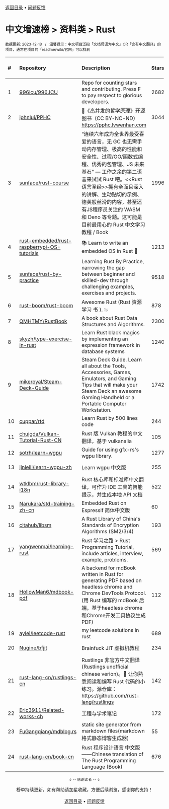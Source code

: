 <a href="https://github.com/GrowingGit/GitHub-Chinese-Top-Charts#github中文排行榜">返回目录</a> • <a href="/content/docs/feedback.md">问题反馈</a>

# 中文增速榜 > 资料类 > Rust
<sub>数据更新: 2023-12-18&nbsp;&nbsp;&nbsp;/&nbsp;&nbsp;&nbsp;温馨提示：中文项目泛指「文档母语为中文」OR「含有中文翻译」的项目，通常在项目的「readme/wiki/官网」可以找到</sub>

|#|Repository|Description|Stars|Average daily growth|Updated|
|:-|:-|:-|:-|:-|:-|
|1|[996icu/996.ICU](https://github.com/996icu/996.ICU)|Repo for counting stars and contributing. Press F to pay respect to glorious developers.|268244|155|2023-10-17|
|2|[johnlui/PPHC](https://github.com/johnlui/PPHC)|📙《高并发的哲学原理》开源图书（CC BY-NC-ND）https://pphc.lvwenhan.com|3044|10|2023-11-08|
|3|[sunface/rust-course](https://github.com/sunface/rust-course)|“连续六年成为全世界最受喜爱的语言，无 GC 也无需手动内存管理、极高的性能和安全性、过程/OO/函数式编程、优秀的包管理、JS 未来基石" — 工作之余的第二语言来试试 Rust 吧。<<Rust语言圣经>>拥有全面且深入的讲解、生动贴切的示例、德芙般丝滑的内容，甚至还有JS程序员关注的 WASM 和 Deno 等专题。这可能是目前最用心的 Rust 中文学习教程 / Book |19960|10|2023-12-17|
|4|[rust-embedded/rust-raspberrypi-OS-tutorials](https://github.com/rust-embedded/rust-raspberrypi-OS-tutorials)|:books: Learn to write an embedded OS in Rust :crab:|12132|6|2023-12-14|
|5|[sunface/rust-by-practice](https://github.com/sunface/rust-by-practice)|Learning Rust By Practice,  narrowing the gap between beginner and skilled-dev through challenging examples, exercises and projects.|9518|5|2023-12-14|
|6|[rust-boom/rust-boom](https://github.com/rust-boom/rust-boom)|Awesome Rust (Rust 资源   学习   书 ). 💥|878|2|2023-11-18|
|7|[QMHTMY/RustBook](https://github.com/QMHTMY/RustBook)|A book about Rust Data Structures and Algorithms.|2300|2|2023-07-04|
|8|[skyzh/type-exercise-in-rust](https://github.com/skyzh/type-exercise-in-rust)|Learn Rust black magics by implementing an expression framework in database systems|1240|2|2023-12-16|
|9|[mikeroyal/Steam-Deck-Guide](https://github.com/mikeroyal/Steam-Deck-Guide)|Steam Deck Guide. Learn all about the Tools, Accessories, Games, Emulators, and Gaming Tips that will make your Steam Deck an awesome Gaming Handheld or a Portable Computer Workstation. |1742|2|2023-12-14|
|10|[cuppar/rtd](https://github.com/cuppar/rtd)|Learn Rust by 500 lines code|244|2|2023-09-05|
|11|[chuigda/Vulkan-Tutorial-Rust-CN](https://github.com/chuigda/Vulkan-Tutorial-Rust-CN)|Rust 版 Vulkan 教程的中文翻译，基于 vulkanalia|105|1|2023-10-13|
|12|[sotrh/learn-wgpu](https://github.com/sotrh/learn-wgpu)|Guide for using gfx-rs's wgpu library.|1277|1|2023-12-16|
|13|[jinleili/learn-wgpu-zh](https://github.com/jinleili/learn-wgpu-zh)|Learn wgpu 中文版|255|1|2023-12-07|
|14|[wtklbm/rust-library-i18n](https://github.com/wtklbm/rust-library-i18n)|Rust 核心库和标准库中文翻译，可作为 IDE 工具的智能提示，并生成本地 API 文档|522|1|2023-07-27|
|15|[Narukara/std-training-zh-cn](https://github.com/Narukara/std-training-zh-cn)|Embedded Rust on Espressif 简体中文版|60|0|2023-12-04|
|16|[citahub/libsm](https://github.com/citahub/libsm)|A Rust Library of China's Standards of Encryption Algorithms (SM2/3/4)|193|0|2023-07-30|
|17|[yangwenmai/learning-rust](https://github.com/yangwenmai/learning-rust)|Rust 学习之路 > Rust Programming Tutorial, include articles, interview, example, problems.|569|0|2023-07-07|
|18|[HollowMan6/mdbook-pdf](https://github.com/HollowMan6/mdbook-pdf)|A backend for mdBook written in Rust for generating PDF based on headless chrome and Chrome DevTools Protocol. (用 Rust 编写的 mdBook 后端，基于headless chrome和Chrome开发工具协议生成PDF)|112|0|2023-12-13|
|19|[aylei/leetcode-rust](https://github.com/aylei/leetcode-rust)|my leetcode solutions in rust|689|0|2023-06-26|
|20|[Nugine/bfjit](https://github.com/Nugine/bfjit)|Brainfuck JIT 虚拟机教程|234|0|2023-10-19|
|21|[rust-lang-cn/rustlings-cn](https://github.com/rust-lang-cn/rustlings-cn)|Rustlings 非官方中文翻译(Rustlings unofficial chinese verion)。🦀 让你熟悉阅读和编写 Rust 代码的小练习。源仓库：https://github.com/rust-lang/rustlings|142|0|2023-06-20|
|22|[Eric3911/Related-works-ch](https://github.com/Eric3911/Related-works-ch)|工程与学术笔记|172|0|2023-10-03|
|23|[FuGangqiang/mdblog.rs](https://github.com/FuGangqiang/mdblog.rs)|static site generator from markdown files(markdown 格式静态博客生成器)|55|0|2023-09-04|
|24|[rust-lang-cn/book-cn](https://github.com/rust-lang-cn/book-cn)|Rust  程序设计语言 中文版——Chinese translation of The Rust Programming Language (Book)|676|0|2023-09-27|

<div align="center">
    <p><sub>↓ -- 感谢读者 -- ↓</sub></p>
    榜单持续更新，如有帮助请加星收藏，方便后续浏览，感谢你的支持！
</div>

<br/>

<div align="center"><a href="https://github.com/GrowingGit/GitHub-Chinese-Top-Charts#github中文排行榜">返回目录</a> • <a href="/content/docs/feedback.md">问题反馈</a></div>

